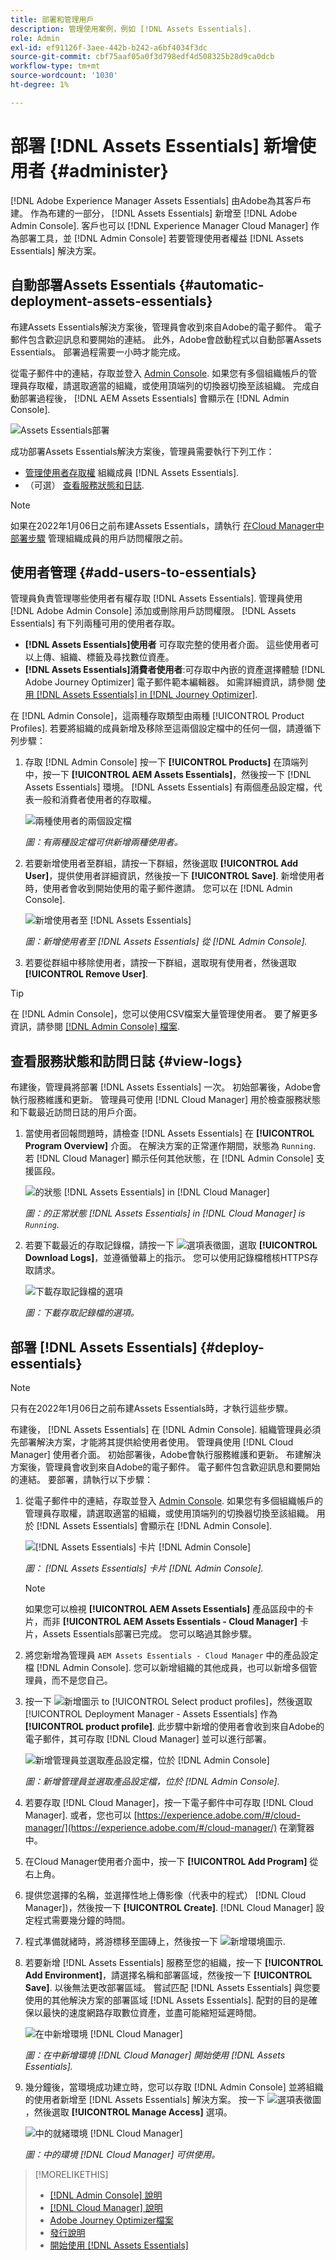 ```yaml
---
title: 部署和管理用戶
description: 管理使用案例，例如 [!DNL Assets Essentials].
role: Admin
exl-id: ef91126f-3aee-442b-b242-a6bf4034f3dc
source-git-commit: cbf75aaf05a0f3d798edf4d508325b28d9ca0dcb
workflow-type: tm+mt
source-wordcount: '1030'
ht-degree: 1%

---
```


# 部署 [!DNL Assets Essentials] 新增使用者 {#administer}

[!DNL Adobe Experience Manager Assets Essentials] 由Adobe為其客戶布建。 作為布建的一部分， [!DNL Assets Essentials] 新增至 [!DNL Adobe Admin Console]. 客戶也可以 [!DNL Experience Manager Cloud Manager] 作為部署工具，並 [!DNL Admin Console] 若要管理使用者權益 [!DNL Assets Essentials] 解決方案。

## 自動部署Assets Essentials {#automatic-deployment-assets-essentials}

布建Assets Essentials解決方案後，管理員會收到來自Adobe的電子郵件。 電子郵件包含歡迎訊息和要開始的連結。 此外，Adobe會啟動程式以自動部署Assets Essentials。 部署過程需要一小時才能完成。

從電子郵件中的連結，存取並登入 [Admin Console](https://adminconsole.adobe.com). 如果您有多個組織帳戶的管理員存取權，請選取適當的組織，或使用頂端列的切換器切換至該組織。 完成自動部署過程後， [!DNL AEM Assets Essentials] 會顯示在 [!DNL Admin Console].

![Assets Essentials部署](assets/assets-essentials-deployment.png)

成功部署Assets Essentials解決方案後，管理員需要執行下列工作：

* [管理使用者存取權](#add-users-to-essentials) 組織成員 [!DNL Assets Essentials].
* （可選） [查看服務狀態和日誌](#view-logs).

>[!NOTE]
>
>如果在2022年1月06日之前布建Assets Essentials，請執行 [在Cloud Manager中部署步驟](#deploy-essentials) 管理組織成員的用戶訪問權限之前。


## 使用者管理 {#add-users-to-essentials}

管理員負責管理哪些使用者有權存取 [!DNL Assets Essentials]. 管理員使用 [!DNL Adobe Admin Console] 添加或刪除用戶訪問權限。 [!DNL Assets Essentials] 有下列兩種可用的使用者存取。

* **[!DNL Assets Essentials]使用者** 可存取完整的使用者介面。 這些使用者可以上傳、組織、標籤及尋找數位資產。
* **[!DNL Assets Essentials]消費者使用者**:可存取中內嵌的資產選擇體驗 [!DNL Adobe Journey Optimizer] 電子郵件範本編輯器。 如需詳細資訊，請參閱 [使用 [!DNL Assets Essentials] in [!DNL Journey Optimizer]](https://experienceleague.adobe.com/docs/journey-optimizer/using/create-messages/assets-essentials.html).

在 [!DNL Admin Console]，這兩種存取類型由兩種 [!UICONTROL Product Profiles]. 若要將組織的成員新增及移除至這兩個設定檔中的任何一個，請遵循下列步驟：

1. 存取 [!DNL Admin Console] 按一下 **[!UICONTROL Products]** 在頂端列中，按一下 **[!UICONTROL AEM Assets Essentials]**，然後按一下 [!DNL Assets Essentials] 環境。 [!DNL Assets Essentials] 有兩個產品設定檔，代表一般和消費者使用者的存取權。

   ![兩種使用者的兩個設定檔](assets/adminconsole-user-types.png)

   *圖：有兩種設定檔可供新增兩種使用者。*

1. 若要新增使用者至群組，請按一下群組，然後選取 **[!UICONTROL Add User]**，提供使用者詳細資訊，然後按一下 **[!UICONTROL Save]**. 新增使用者時，使用者會收到開始使用的電子郵件邀請。 您可以在 [!DNL Admin Console].

   ![新增使用者至 [!DNL Assets Essentials]](assets/adminconsole-add-user.png)

   *圖：新增使用者至 [!DNL Assets Essentials] 從 [!DNL Admin Console].*

1. 若要從群組中移除使用者，請按一下群組，選取現有使用者，然後選取 **[!UICONTROL Remove User]**.

>[!TIP]
>
>在 [!DNL Admin Console]，您可以使用CSV檔案大量管理使用者。 要了解更多資訊，請參閱 [[!DNL Admin Console] 檔案](https://helpx.adobe.com/enterprise/using/accounts.html).

## 查看服務狀態和訪問日誌 {#view-logs}

布建後，管理員將部署 [!DNL Assets Essentials] 一次。 初始部署後，Adobe會執行服務維護和更新。 管理員可使用 [!DNL Cloud Manager] 用於檢查服務狀態和下載最近訪問日誌的用戶介面。

1. 當使用者回報問題時，請檢查 [!DNL Assets Essentials] 在 **[!UICONTROL Program Overview]** 介面。 在解決方案的正常運作期間，狀態為 `Running`. 若 [!DNL Cloud Manager] 顯示任何其他狀態，在 [!DNL Admin Console] 支援區段。

   ![的狀態 [!DNL Assets Essentials] in [!DNL Cloud Manager]](assets/cloudmanager-manage-access-essentials.png)

   *圖：的正常狀態 [!DNL Assets Essentials] in [!DNL Cloud Manager] is `Running`.*

1. 若要下載最近的存取記錄檔，請按一下 ![選項表徵圖](assets/do-not-localize/options-ellipses-icon.png)，選取 **[!UICONTROL Download Logs]**，並遵循螢幕上的指示。 您可以使用記錄檔稽核HTTPS存取請求。

   ![ 下載存取記錄檔的選項](assets/cloudmanager-download-logs.png)

   *圖：下載存取記錄檔的選項。*

## 部署 [!DNL Assets Essentials] {#deploy-essentials}

>[!NOTE]
>
>只有在2022年1月06日之前布建Assets Essentials時，才執行這些步驟。

布建後， [!DNL Assets Essentials] 在 [!DNL Admin Console]. 組織管理員必須先部署解決方案，才能將其提供給使用者使用。 管理員使用 [!DNL Cloud Manager] 使用者介面。 初始部署後，Adobe會執行服務維護和更新。 布建解決方案後，管理員會收到來自Adobe的電子郵件。 電子郵件包含歡迎訊息和要開始的連結。 要部署，請執行以下步驟：

1. 從電子郵件中的連結，存取並登入 [Admin Console](https://adminconsole.adobe.com). 如果您有多個組織帳戶的管理員存取權，請選取適當的組織，或使用頂端列的切換器切換至該組織。 用於 [!DNL Assets Essentials] 會顯示在 [!DNL Admin Console].

   ![[!DNL Assets Essentials] 卡片 [!DNL Admin Console]](assets/essentials-in-admin-console.png)

   *圖： [!DNL Assets Essentials] 卡片 [!DNL Admin Console].*

   >[!NOTE]
   >
   >如果您可以檢視 **[!UICONTROL AEM Assets Essentials]** 產品區段中的卡片，而非 **[!UICONTROL AEM Assets Essentials - Cloud Manager]** 卡片，Assets Essentials部署已完成。 您可以略過其餘步驟。

1. 將您新增為管理員 `AEM Assets Essentials - Cloud Manager` 中的產品設定檔 [!DNL Admin Console]. 您可以新增組織的其他成員，也可以新增多個管理員，而不是您自己。

1. 按一下 ![新增圖示](assets/do-not-localize/add-icon.svg) to [!UICONTROL Select product profiles]，然後選取 [!UICONTROL Deployment Manager - Assets Essentials] 作為 **[!UICONTROL product profile]**. 此步驟中新增的使用者會收到來自Adobe的電子郵件，其可存取 [!DNL Cloud Manager] 並可以進行部署。

   ![新增管理員並選取產品設定檔，位於 [!DNL Admin Console]](assets/adminconsole-user1.png)

   *圖：新增管理員並選取產品設定檔，位於 [!DNL Admin Console].*

1. 若要存取 [!DNL Cloud Manager]，按一下電子郵件中可存取 [!DNL Cloud Manager]. 或者，您也可以 [https://experience.adobe.com/#/cloud-manager/](https://experience.adobe.com/#/cloud-manager/) 在瀏覽器中。

1. 在Cloud Manager使用者介面中，按一下 **[!UICONTROL Add Program]** 從右上角。

1. 提供您選擇的名稱，並選擇性地上傳影像（代表中的程式） [!DNL Cloud Manager])，然後按一下 **[!UICONTROL Create]**. [!DNL Cloud Manager] 設定程式需要幾分鐘的時間。

1. 程式準備就緒時，將游標移至圖磚上，然後按一下 ![新增環境圖示](assets/do-not-localize/add-environment-icon.png).

1. 若要新增 [!DNL Assets Essentials] 服務至您的組織，按一下 **[!UICONTROL Add Environment]**，請選擇名稱和部署區域，然後按一下 **[!UICONTROL Save]**. 以後無法更改部署區域。 嘗試匹配 [!DNL Assets Essentials] 與您要使用的其他解決方案的部署區域 [!DNL Assets Essentials]. 配對的目的是確保以最快的速度網路存取數位資產，並盡可能縮短延遲時間。

   ![在中新增環境 [!DNL Cloud Manager]](assets/cloudmanager-add-environment-for-essentials.png)

   *圖：在中新增環境 [!DNL Cloud Manager] 開始使用 [!DNL Assets Essentials].*

1. 幾分鐘後，當環境成功建立時，您可以存取 [!DNL Admin Console] 並將組織的使用者新增至 [!DNL Assets Essentials] 解決方案。 按一下 ![選項表徵圖](assets/do-not-localize/options-ellipses-icon.png) ，然後選取 **[!UICONTROL Manage Access]** 選項。

   ![中的就緒環境 [!DNL Cloud Manager]](assets/cloudmanager-manage-access-essentials.png)

   *圖：中的環境 [!DNL Cloud Manager] 可供使用。*

>[!MORELIKETHIS]
>
>* [[!DNL Admin Console] 說明](https://helpx.adobe.com/enterprise/using/admin-console.html)
>* [[!DNL Cloud Manager] 說明](https://experienceleague.adobe.com/docs/experience-manager-cloud-manager/using/introduction-to-cloud-manager.html?lang=zh-Hant)
>* [Adobe Journey Optimizer檔案](https://experienceleague.adobe.com/docs/journey-optimizer/using/ajo-home.html)
>* [發行說明](release-notes.md)
>* [開始使用 [!DNL Assets Essentials]](get-started.md)

